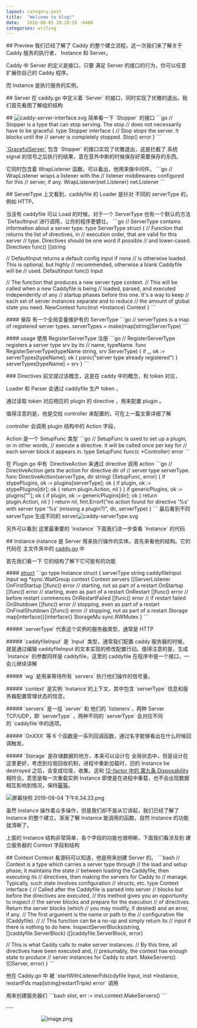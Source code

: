 ```yaml
--- 
layout: category-post
title:  "Welcome to blog!"
date:   2016-08-05 20:20:56 -0400
categories: writing
---
```


\## Preview
我们已经了解了 Caddy 的整个建立流程，这一次我们来了解关于 Caddy 服务的执行者， Instance 和 Server。

Caddy 中 Server 的定义是接口，只要 满足 Server 的接口的行为，你可以任意扩展你自己的 Caddy 程序。

而 Instance 是执行服务的实例。

\## Server
在 caddy.go 中定义着 \`Server\` 的接口，同时实现了优雅的退出。我们首先看图了解组织结构

\## ![caddy-server-interface.svg](https://cdn.nlark.com/yuque/0/2019/svg/176280/1564926466633-b447b16a-2bba-4853-aee0-a80ffd7b5b99.svg#align=left&display=inline&height=377&margin=%5Bobject%20Object%5D&name=caddy-server-interface.svg&originHeight=377&originWidth=761&size=14362&status=done&style=none&width=761)
简单看一下 \`Stopper\` 的接口
\`\`\`go
// Stopper is a type that can stop serving. The stop
// does not necessarily have to be graceful.
type Stopper interface {
 // Stop stops the server. It blocks until the
 // server is completely stopped.
 Stop() error
}
\`\`\`

[\`GracefulServer\`](https://sourcegraph.com/github.com/caddyserver/caddy/-/blob/caddy.go#L345:6) 包含 \`Stopper\` 的接口实现了优雅退出，这是拦截了 系统 signal 的信号之后执行的结果，意在意外中断的时候保存好需要保存的东西。

它同时包含着 WrapListener 函数。可以看出，他用来做中间件。
\`\`\`go
 // WrapListener wraps a listener with the
 // listener middlewares configured for this
 // server, if any.
 WrapListener(net.Listener) net.Listener
\`\`\`

\## ServerType
上文看到，caddyfile 的 Loader 是针对 不同的 serverType 的，例如 HTTP。

当没有 caddyfile 可以 Load 的时候，对于一个 ServerType 也有一个默认的方法 \`DefaultInput\`进行调用，让你的程序更健壮。
\`\`\`go
// ServerType contains information about a server type.
type ServerType struct {
 // Function that returns the list of directives, in
 // execution order, that are valid for this server
 // type. Directives should be one word if possible
 // and lower-cased.
 Directives func() []string

 // DefaultInput returns a default config input if none
 // is otherwise loaded. This is optional, but highly
 // recommended, otherwise a blank Caddyfile will be
 // used.
 DefaultInput func() Input

 // The function that produces a new server type context.
 // This will be called when a new Caddyfile is being
 // loaded, parsed, and executed independently of any
 // startup phases before this one. It's a way to keep
 // each set of server instances separate and to reduce
 // the amount of global state you need.
 NewContext func(inst \*Instance) Context
}
\`\`\`

\#### 保存
有一个全局变量维护有的 ServerType
\`\`\`go
 // serverTypes is a map of registered server types.
 serverTypes = make(map[string]ServerType)
\`\`\`

\#### usage
使用 RegisterServerType 注册
\`\`\`go
// RegisterServerType registers a server type srv by its
// name, typeName.
func RegisterServerType(typeName string, srv ServerType) {
 if \_, ok := serverTypes[typeName]; ok {
 panic("server type already registered")
 }
 serverTypes[typeName] = srv
}
\`\`\`

\### Directives
前文提过该概念，这是在 caddy 中的概念，和 token 对应，

Loader 和 Parser 会通过 caddyfile 生产 token ，

通过读取 token 对应相应的 plugin 的 directive ，用来配置 plugin 。

值得注意的是，他是交给 controller 来配置的，可在上一篇文章详细了解

controller 会调用 plugin 结构中的 Action 字段，

Action 是一个 SetupFunc 类型
\`\`\`go
// SetupFunc is used to set up a plugin, or in other words,
// execute a directive. It will be called once per key for
// each server block it appears in.
type SetupFunc func(c \*Controller) error
\`\`\`

在 Plugin.go 中有  DirectiveAction 来通过 directive 调用 action
\`\`\`go
// DirectiveAction gets the action for directive dir of
// server type serverType.
func DirectiveAction(serverType, dir string) (SetupFunc, error) {
 if stypePlugins, ok := plugins[serverType]; ok {
 if plugin, ok := stypePlugins[dir]; ok {
 return plugin.Action, nil
 }
 }
 if genericPlugins, ok := plugins[""]; ok {
 if plugin, ok := genericPlugins[dir]; ok {
 return plugin.Action, nil
 }
 }
 return nil, fmt.Errorf("no action found for directive '%s' with server type '%s' (missing a plugin?)",
 dir, serverType)
}
\`\`\`
最后看到不同 serverType 生成不同的 server![caddy-serverType.svg](https://cdn.nlark.com/yuque/0/2019/svg/176280/1564931228723-805f0a97-c486-4bfb-891d-1cf6d5d94d2a.svg#align=left&display=inline&height=714&margin=%5Bobject%20Object%5D&name=caddy-serverType.svg&originHeight=714&originWidth=941&size=26678&status=done&style=none&width=941)

另外可以看到 这里最重要的 \`Instance\` 下面我们进一步查看 \`Instance\` 的代码

\## Instance
instance 是 Server 用来执行操作的实体。首先来看他的结构。它的代码在 主文件夹中的 [caddy.go](https://sourcegraph.com/github.com/caddyserver/caddy/-/blob/caddy.go) 中

首先我们看一下 它的结构了解下它可能有的功能

\#### [struct](https://sourcegraph.com/github.com/caddyserver/caddy/-/blob/caddy.go#L93)
\`\`\`go
type Instance struct {
 serverType string
 caddyfileInput Input
 wg \*sync.WaitGroup
 context Context
 servers []ServerListener
 OnFirstStartup []func() error // starting, not as part of a restart
 OnStartup []func() error // starting, even as part of a restart
 OnRestart []func() error // before restart commences
 OnRestartFailed []func() error // if restart failed
 OnShutdown []func() error // stopping, even as part of a restart
 OnFinalShutdown []func() error // stopping, not as part of a restart
 Storage map[interface{}]interface{}
 StorageMu sync.RWMutex
}
\`\`\`

\##### \`serverType\` 代表这个实例的服务器类型，通常是 HTTP

\##### \`caddyfileInput\` 是 \`Input\` 类型，通常我们配置 caddy 服务器的时候，就是通过编辑 caddyfileInput 的文本实现的修改配置行动。值得注意的是，生成 \`Instance\` 的参数同样是 caddyfile，这里的 caddyfile 在程序中是一个接口，一会儿继续讲解

\##### \`wg\` 是用来等待所有 \`servers\` 执行他们操作的信号量。

\##### \`context\` 是实例 \`Instance\`的上下文，其中包含 \`serverType\` 信息和服务器配置管理状态的信息。

\##### \`servers\` 是一组 \`server\` 和 他们的 \`listeners\`，两种 Server TCP/UDP，即 \`serverType\` ，两种不同的 \`serverType\` 会对应不同的 \`caddyfile\`中的选项。

\##### \`OnXXX\` 等 6 个函数是一系列回调函数，通过名字能够看出在什么时候回调触发。

\##### \`Storage\` 是存储数据的地方，本来可以设计在 全局状态中，但是设计在这里更好，考虑到垃圾回收机制，进程中重新加载时，旧的 Instance be destroyed 之后，会变成垃圾，收集。这和 [12-factor 中的 第九条 Disposability](https://12factor.net/disposability) 相符合。意思是每一次重载实例 Instance 即使是在进程中重载，也不会出现数据相互影响到情况，保持[幂等](https://www.google.com/search?q=%E4%BB%80%E4%B9%88%E6%98%AF%E5%B9%82%E7%AD%89&oq=%E4%BB%80%E4%B9%88%E6%98%AF%E5%B9%82%E7%AD%89&aqs=chrome..69i57.3848j0j7&sourceid=chrome&ie=UTF-8)。

![屏幕快照 2019-08-04 下午6.34.33.png](assert/1564923465148-d79f352d-0018-4cb6-beb4-0922dba7f518.png)

虽然 Instance 操作着众多操作，但是我们却不是从它讲起，我们已经了解了 Instance 的整个建立，渐渐了解 Instance 能调用的函数，自然 Instance 的功能就清晰了。

上面的 Instance 结构非常简单，各个字段的功能也很明晰，下面我们看涉及到 建立服务器的 Context 字段和结构

\## Context
Context 看源码可以知道，他是用来创建 Server 的。
\`\`\`bash
// Context is a type which carries a server type through
// the load and setup phase; it maintains the state
// between loading the Caddyfile, then executing its
// directives, then making the servers for Caddy to
// manage. Typically, such state involves configuration
// structs, etc.
type Context interface {
 // Called after the Caddyfile is parsed into server
 // blocks but before the directives are executed,
 // this method gives you an opportunity to inspect
 // the server blocks and prepare for the execution
 // of directives. Return the server blocks (which
 // you may modify, if desired) and an error, if any.
 // The first argument is the name or path to the
 // configuration file (Caddyfile).
 //
 // This function can be a no-op and simply return its
 // input if there is nothing to do here.
 InspectServerBlocks(string, []caddyfile.ServerBlock) ([]caddyfile.ServerBlock, error)

 // This is what Caddy calls to make server instances.
 // By this time, all directives have been executed and,
 // presumably, the context has enough state to produce
 // server instances for Caddy to start.
 MakeServers() ([]Server, error)
}
\`\`\`

他在 Caddy.go 中 被 \`startWithListenerFds(cdyfile Input, inst \*Instance, restartFds map[string]restartTriple) error\` 调用

用来创建服务器们
\`\`\`bash
slist, err := inst.context.MakeServers()
\`\`\`

\-\-\-

                        ![image.png](assert/1569484034159-97eb9da7-82b5-4e73-9049-2669aa9fb830.png)
